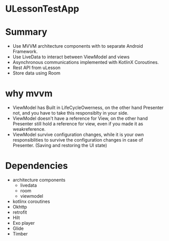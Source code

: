 # ULessonTestApp

# Summary

 - Use MVVM architecture components with to separate Android Framework.
 - Use LiveData to interact between ViewModel and views
 - Asynchronous communications implemented with KotlinX Coroutines.
 - Rest API from uLesson
 - Store data using Room

# why mvvm 
 - ViewModel has Built in LifeCycleOwerness, on the other hand Presenter not, and you have to take this responsiblty in your side.
 - ViewModel doesn't have a reference for View, on the other hand Presenter still hold a reference for view, even if you made it as weakreference.
 - ViewModel survive configuration changes, while it is your own responsiblities to survive the configuration changes in case of Presenter. (Saving and restoring the UI state)
 

# Dependencies
 - architecture components
    - livedata
    - room
    - viewmodel
 - kotlinx coroutines
 - Okhttp
 - retrofit
 - Hilt
 - Exo player
 - Glide
 - Timber
